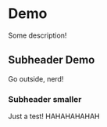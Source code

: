 # Demo 

Some description!

## Subheader Demo

Go outside, nerd! 

### Subheader smaller 

Just a test! HAHAHAHAHAH